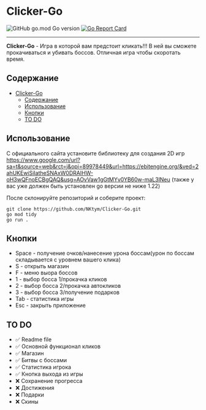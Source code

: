 # Clicker-Go

![GitHub go.mod Go version](https://img.shields.io/github/go-mod/go-version/NKtym/Clicker-Go)
[![Go Report Card](https://goreportcard.com/badge/github.com/NKtym/Clicker-Go)](https://goreportcard.com/report/github.com/NKtym/Clicker-Go)
___
**Clicker-Go** - Игра в которой вам предстоит кликать!!! В ней вы сможете прокачиваться и убивать боссов. Отличная игра чтобы скоротать время.

## Содержание
- [Clicker-Go](#clicker-go)
  - [Содержание](#содержание)
  - [Использование](#использование)
  - [Кнопки](#кнопки)
  - [TO DO](#to-do)

## Использование
С официального сайта установите библиотеку для создания 2D игр https://www.google.com/url?sa=t&source=web&rct=j&opi=89978449&url=https://ebitengine.org/&ved=2ahUKEwiSiIatheSNAxW0DRAIHW-oH3wQFnoECBgQAQ&usg=AOvVaw1gGtMYv0YB60w-maL3lNeu (также у вас уже должен быть установлен go версии не ниже 1.22)

После склонируйте репозиторий и соберите проект:
```shell
git clone https://github.com/NKtym/Clicker-Go.git
go mod tidy
go run .
```

## Кнопки
- Space - получение очков/нанесение урона боссам(урон по боссам складывается с уровнем вашего клика)
- S - открыть магазин
- F - меню выора боссов
- 1 - выбор босса 1/прокачка кликов
- 2 - выбор босса 2/прокачка автокликов
- 3 - выбор босса 3/получение подарков
- Tab - статистика игры
- Esc - закрыть приложение

## TO DO
- ✅ Readme file
- ✅ Основной функционал кликов
- ✅ Магазин
- ✅ Битвы с боссами
- ✅ Статистика игрока
- ✅ Кнопка выхода из игры
- ❌ Сохранение прогресса
- ❌ Достижения
- ❌ Подарки
- ❌ Скины